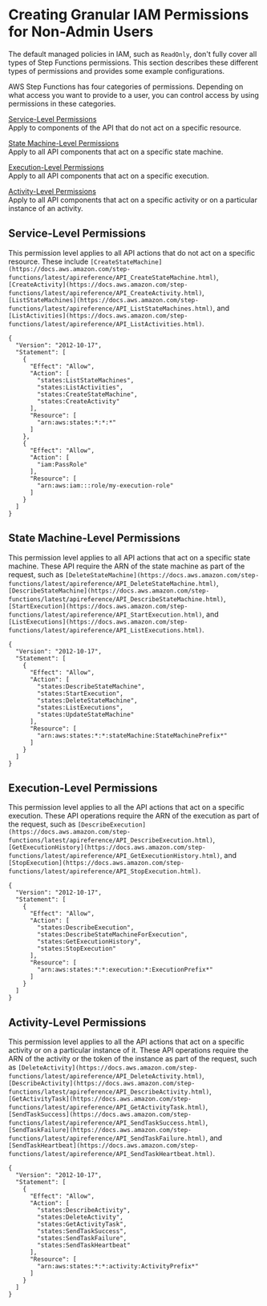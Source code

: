 # Creating Granular IAM Permissions for Non\-Admin Users<a name="concept-create-iam-advanced"></a>

The default managed policies in IAM, such as `ReadOnly`, don't fully cover all types of Step Functions permissions\. This section describes these different types of permissions and provides some example configurations\. 

AWS Step Functions has four categories of permissions\. Depending on what access you want to provide to a user, you can control access by using permissions in these categories\. 

[Service\-Level Permissions](#concept-create-iam-advanced-service)  
Apply to components of the API that do not act on a specific resource\.

[State Machine\-Level Permissions](#concept-create-iam-advanced-state)  
Apply to all API components that act on a specific state machine\.

[Execution\-Level Permissions](#concept-create-iam-advanced-execution)  
Apply to all API components that act on a specific execution\.

[Activity\-Level Permissions](#concept-create-iam-advanced-activity)  
Apply to all API components that act on a specific activity or on a particular instance of an activity\.

## Service\-Level Permissions<a name="concept-create-iam-advanced-service"></a>

This permission level applies to all API actions that do not act on a specific resource\. These include `[CreateStateMachine](https://docs.aws.amazon.com/step-functions/latest/apireference/API_CreateStateMachine.html)`, `[CreateActivity](https://docs.aws.amazon.com/step-functions/latest/apireference/API_CreateActivity.html)`, `[ListStateMachines](https://docs.aws.amazon.com/step-functions/latest/apireference/API_ListStateMachines.html)`, and `[ListActivities](https://docs.aws.amazon.com/step-functions/latest/apireference/API_ListActivities.html)`\.

```
{
  "Version": "2012-10-17",
  "Statement": [
    {
      "Effect": "Allow",
      "Action": [
        "states:ListStateMachines",
        "states:ListActivities",
        "states:CreateStateMachine",
        "states:CreateActivity"
      ],
      "Resource": [ 
        "arn:aws:states:*:*:*" 
      ]
    },
    {
      "Effect": "Allow",
      "Action": [ 
        "iam:PassRole"
      ],
      "Resource": [
        "arn:aws:iam:::role/my-execution-role"
      ]
    }
  ]
}
```

## State Machine\-Level Permissions<a name="concept-create-iam-advanced-state"></a>

This permission level applies to all API actions that act on a specific state machine\. These API require the ARN of the state machine as part of the request, such as `[DeleteStateMachine](https://docs.aws.amazon.com/step-functions/latest/apireference/API_DeleteStateMachine.html)`, `[DescribeStateMachine](https://docs.aws.amazon.com/step-functions/latest/apireference/API_DescribeStateMachine.html)`, `[StartExecution](https://docs.aws.amazon.com/step-functions/latest/apireference/API_StartExecution.html)`, and `[ListExecutions](https://docs.aws.amazon.com/step-functions/latest/apireference/API_ListExecutions.html)`\.

```
{
  "Version": "2012-10-17",
  "Statement": [
    {
      "Effect": "Allow",
      "Action": [
        "states:DescribeStateMachine",
        "states:StartExecution",
        "states:DeleteStateMachine",
        "states:ListExecutions",
        "states:UpdateStateMachine"
      ],
      "Resource": [ 
        "arn:aws:states:*:*:stateMachine:StateMachinePrefix*" 
      ]
    }
  ]
}
```

## Execution\-Level Permissions<a name="concept-create-iam-advanced-execution"></a>

This permission level applies to all the API actions that act on a specific execution\. These API operations require the ARN of the execution as part of the request, such as `[DescribeExecution](https://docs.aws.amazon.com/step-functions/latest/apireference/API_DescribeExecution.html)`, `[GetExecutionHistory](https://docs.aws.amazon.com/step-functions/latest/apireference/API_GetExecutionHistory.html)`, and `[StopExecution](https://docs.aws.amazon.com/step-functions/latest/apireference/API_StopExecution.html)`\.

```
{
  "Version": "2012-10-17",
  "Statement": [
    {
      "Effect": "Allow",
      "Action": [
        "states:DescribeExecution",
        "states:DescribeStateMachineForExecution",
        "states:GetExecutionHistory",
        "states:StopExecution"
      ],
      "Resource": [ 
        "arn:aws:states:*:*:execution:*:ExecutionPrefix*"
      ]
    }
  ]
}
```

## Activity\-Level Permissions<a name="concept-create-iam-advanced-activity"></a>

This permission level applies to all the API actions that act on a specific activity or on a particular instance of it\. These API operations require the ARN of the activity or the token of the instance as part of the request, such as `[DeleteActivity](https://docs.aws.amazon.com/step-functions/latest/apireference/API_DeleteActivity.html)`, `[DescribeActivity](https://docs.aws.amazon.com/step-functions/latest/apireference/API_DescribeActivity.html)`, `[GetActivityTask](https://docs.aws.amazon.com/step-functions/latest/apireference/API_GetActivityTask.html)`, `[SendTaskSuccess](https://docs.aws.amazon.com/step-functions/latest/apireference/API_SendTaskSuccess.html)`, `[SendTaskFailure](https://docs.aws.amazon.com/step-functions/latest/apireference/API_SendTaskFailure.html)`, and `[SendTaskHeartbeat](https://docs.aws.amazon.com/step-functions/latest/apireference/API_SendTaskHeartbeat.html)`\.

```
{
  "Version": "2012-10-17",
  "Statement": [
    {
      "Effect": "Allow",
      "Action": [
        "states:DescribeActivity",
        "states:DeleteActivity",
        "states:GetActivityTask",
        "states:SendTaskSuccess",
        "states:SendTaskFailure",
        "states:SendTaskHeartbeat"
      ],
      "Resource": [
        "arn:aws:states:*:*:activity:ActivityPrefix*"
      ]
    }
  ]
}
```